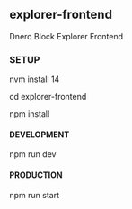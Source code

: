## explorer-frontend
Dnero Block Explorer Frontend

### SETUP
nvm install 14

cd explorer-frontend

npm install

#### DEVELOPMENT
npm run dev 

#### PRODUCTION
npm run start